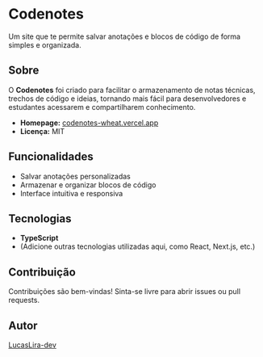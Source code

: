 # Codenotes

Um site que te permite salvar anotações e blocos de código de forma simples e organizada.

## Sobre

O **Codenotes** foi criado para facilitar o armazenamento de notas técnicas, trechos de código e ideias, tornando mais fácil para desenvolvedores e estudantes acessarem e compartilharem conhecimento.

- **Homepage:** [codenotes-wheat.vercel.app](https://codenotes-wheat.vercel.app)
- **Licença:** MIT

## Funcionalidades

- Salvar anotações personalizadas
- Armazenar e organizar blocos de código
- Interface intuitiva e responsiva

## Tecnologias

- **TypeScript**
- (Adicione outras tecnologias utilizadas aqui, como React, Next.js, etc.)


## Contribuição

Contribuições são bem-vindas! Sinta-se livre para abrir issues ou pull requests.

## Autor

[LucasLira-dev](https://github.com/LucasLira-dev)
